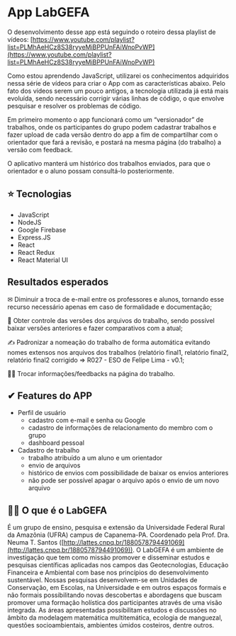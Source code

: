 # App LabGEFA

O desenvolvimento desse app está seguindo o roteiro dessa playlist de vídeos: [https://www.youtube.com/playlist?list=PLMhAeHCz8S38ryyeMiBPPUnFAiWnoPvWP](https://www.youtube.com/playlist?list=PLMhAeHCz8S38ryyeMiBPPUnFAiWnoPvWP)

Como estou aprendendo JavaScript, utilizarei os conhecimentos adquiridos nessa série de vídeos para criar o App com as características abaixo. Pelo fato dos vídeos serem um pouco antigos, a tecnologia utilizada já está mais evoluída, sendo necessário corrigir várias linhas de código, o que envolve pesquisar e resolver os problemas de código.

Em primeiro momento o app funcionará como um “versionador” de trabalhos, onde os participantes do grupo podem cadastrar trabalhos e fazer upload de cada versão dentro do app a fim de compartilhar com o orientador que fará a revisão, e postará na mesma página (do trabalho) a versão com feedback.

O aplicativo manterá um histórico dos trabalhos enviados, para que o orientador e o aluno possam consultá-lo posteriormente.

## ⭐ Tecnologias

- JavaScript
- NodeJS
- Google Firebase
- Express.JS
- React
- React Redux
- React Material UI

## Resultados esperados

✉ Diminuir a troca de e-mail entre os professores e alunos, tornando esse recurso necessário apenas em caso de formalidade e documentação;

📝 Obter controle das versões dos arquivos do trabalho, sendo possível baixar versões anteriores e fazer comparativos com a atual;

✍ Padronizar a nomeação do trabalho de forma automática evitando nomes extensos nos arquivos dos trabalhos (relatório final1, relatório final2, relatório final2 corrigido ⇒ R027 - ESO de Felipe Lima - v0.1;

👩‍🏫 Trocar informações/feedbacks na página do trabalho.

## ✔ Features do APP

- Perfil de usuário
  - cadastro com e-mail e senha ou Google
  - cadastro de informações de relacionamento do membro com o grupo
  - dashboard pessoal
- Cadastro de trabalho
  - trabalho atribuído a um aluno e um orientador
  - envio de arquivos
  - histórico de envios com possibilidade de baixar os envios anteriores
  - não pode ser possível apagar o arquivo após o envio de um novo arquivo

## 👨‍🔬 O que é o LabGEFA

É um grupo de ensino, pesquisa e extensão da Universidade Federal Rural da Amazônia (UFRA) campus de Capanema-PA. Coordenado pela Prof. Dra. Neuma T. Santos ([http://lattes.cnpq.br/1880578794491069](http://lattes.cnpq.br/1880578794491069)).
O LabGEFA é um ambiente de investigação que tem como missão promover e disseminar estudos e pesquisas científicas aplicadas nos campos das Geotecnologias, Educação Financeira e Ambiental com base nos princípios do desenvolvimento sustentável. Nossas pesquisas desenvolvem-se em Unidades de Conservação, em Escolas, na Universidade e em outros espaços formais e não formais possibilitando novas descobertas e abordagens que buscam promover uma formação holística dos participantes através de uma visão integrada. As áreas apresentadas possibilitam estudos e discussões no âmbito da modelagem matemática multitemática, ecologia de manguezal, questões socioambientais, ambientes úmidos costeiros, dentre outros.
